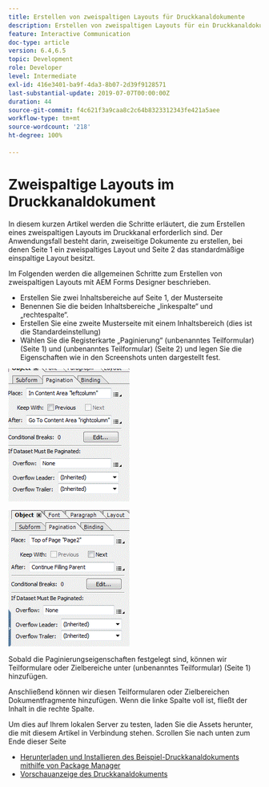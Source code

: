 ```yaml
---
title: Erstellen von zweispaltigen Layouts für Druckkanaldokumente
description: Erstellen von zweispaltigen Layouts für ein Druckkanaldokument
feature: Interactive Communication
doc-type: article
version: 6.4,6.5
topic: Development
role: Developer
level: Intermediate
exl-id: 416e3401-ba9f-4da3-8b07-2d39f9128571
last-substantial-update: 2019-07-07T00:00:00Z
duration: 44
source-git-commit: f4c621f3a9caa8c2c64b8323312343fe421a5aee
workflow-type: tm+mt
source-wordcount: '218'
ht-degree: 100%

---
```


# Zweispaltige Layouts im Druckkanaldokument

In diesem kurzen Artikel werden die Schritte erläutert, die zum Erstellen eines zweispaltigen Layouts im Druckkanal erforderlich sind. Der Anwendungsfall besteht darin, zweiseitige Dokumente zu erstellen, bei denen Seite 1 ein zweispaltiges Layout und Seite 2 das standardmäßige einspaltige Layout besitzt.

Im Folgenden werden die allgemeinen Schritte zum Erstellen von zweispaltigen Layouts mit AEM Forms Designer beschrieben.

* Erstellen Sie zwei Inhaltsbereiche auf Seite 1, der Musterseite
* Benennen Sie die beiden Inhaltsbereiche „linkespalte“ und „rechtespalte“.
* Erstellen Sie eine zweite Musterseite mit einem Inhaltsbereich (dies ist die Standardeinstellung)
* Wählen Sie die Registerkarte „Paginierung“ (unbenanntes Teilformular) (Seite 1) und (unbenanntes Teilformular) (Seite 2) und legen Sie die Eigenschaften wie in den Screenshots unten dargestellt fest.

![page1](assets/untitledsubform_paginationproperties.gif)

![page2](assets/untitled_subformpage2.gif)

Sobald die Paginierungseigenschaften festgelegt sind, können wir Teilformulare oder Zielbereiche unter (unbenanntes Teilformular) (Seite 1) hinzufügen.

Anschließend können wir diesen Teilformularen oder Zielbereichen Dokumentfragmente hinzufügen. Wenn die linke Spalte voll ist, fließt der Inhalt in die rechte Spalte.

Um dies auf Ihrem lokalen Server zu testen, laden Sie die Assets herunter, die mit diesem Artikel in Verbindung stehen. Scrollen Sie nach unten zum Ende dieser Seite

* [Herunterladen und Installieren des Beispiel-Druckkanaldokuments mithilfe von Package Manager ](assets/print-channel-with-two-column-layout.zip)
* [Vorschauanzeige des Druckkanaldokuments](http://localhost:4502/content/dam/formsanddocuments/2columnlayout/jcr:content?channel=print&amp;mode=preview&amp;dataRef=service%3A%2F%2FFnDTestData&amp;wcmmode=disabled)
